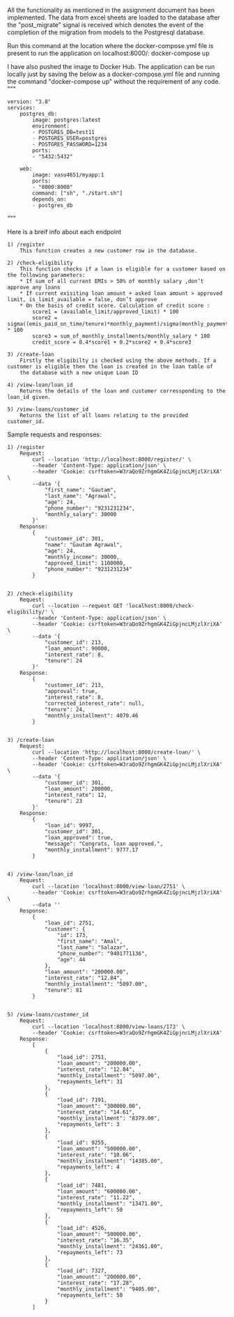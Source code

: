All the functionality as mentioned in the assignment document has been implemented. The data from excel sheets are loaded to the database after the "post_migrate" signal is received which denotes the event of the completion of the migration from models to the Postgresql database.


Run this command at the location where the docker-compose.yml file is present to run the application on localhost:8000/:
    docker-compose up


I have also pushed the image to Docker Hub. The application can be run locally just by saving the below as a docker-compose.yml file and running the command "docker-compose up" without the requirement of any code.
"""

    version: "3.8"
    services:
        postgres_db:
            image: postgres:latest
            environment:
            - POSTGRES_DB=test11
            - POSTGRES_USER=postgres
            - POSTGRES_PASSWORD=1234
            ports:
            - "5432:5432"
    
        web:
            image: vasu4651/myapp:1
            ports:
            - "8000:8000"
            command: ["sh", "./start.sh"]
            depends_on:
            - postgres_db

"""




Here is a breif info about each endpoint

    1) /register
        This function creates a new customer row in the database.
    
    2) /check-eligibility
        This function checks if a loan is eligible for a customer based on the following parameters:
        * If sum of all current EMIs > 50% of monthly salary ,don’t approve any loans
        * If current exisiting loan amount + asked loan amount > approved limit, is_limit_available = false, don’t approve
        * On the basis of credit score. Calculation of credit score :
            score1 = (available_limit/approved_limit) * 100
            score2 = sigma((emis_paid_on_time/tenure)*monthly_payment)/sigma(monthly_payment)   * 100
            score3 = sum_of_monthly_installments/monthly_salary * 100
            credit_score = 0.4*score1 + 0.2*score2 + 0.4*score3

    3) /create-loan
        Firstly the eligibilty is checked using the above methods. If a customer is eligible then the loan is created in the loan table of
        the database with a new unique Loan ID

    4) /view-loan/loan_id
        Returns the details of the loan and customer corressponding to the loan_id given.
    
    5) /view-loans/customer_id
        Returns the list of all loans relating to the provided customer_id.



Sample requests and responses:

    1) /register
        Request: 
            curl --location 'http://localhost:8000/register/' \
            --header 'Content-Type: application/json' \
            --header 'Cookie: csrftoken=W3raQo9ZrhgmGK4ZiGpjncLMjzlXriXA' \
            --data '{
                "first_name": "Gautam",
                "last_name": "Agrawal",
                "age": 24,
                "phone_number": "9231231234",
                "monthly_salary": 30000
            }'
        Response:
            {
                "customer_id": 301,
                "name": "Gautam Agrawal",
                "age": 24,
                "monthly_income": 30000,
                "approved_limit": 1100000,
                "phone_number": "9231231234"
            }


    2) /check-eligibility
        Request:
            curl --location --request GET 'localhost:8000/check-eligibility/' \
            --header 'Content-Type: application/json' \
            --header 'Cookie: csrftoken=W3raQo9ZrhgmGK4ZiGpjncLMjzlXriXA' \
            --data '{
                "customer_id": 213,
                "loan_amount": 90000,
                "interest_rate": 8,
                "tenure": 24
            }'
        Response:
            {
                "customer_id": 213,
                "approval": true,
                "interest_rate": 8,
                "corrected_interest_rate": null,
                "tenure": 24,
                "monthly_installment": 4070.46
            }

    
    3) /create-loan
        Request:
            curl --location 'http://localhost:8000/create-loan/' \
            --header 'Content-Type: application/json' \
            --header 'Cookie: csrftoken=W3raQo9ZrhgmGK4ZiGpjncLMjzlXriXA' \
            --data '{
                "customer_id": 301,
                "loan_amount": 200000,
                "interest_rate": 12,
                "tenure": 23
            }'
        Response:
            {
                "loan_id": 9997,
                "customer_id": 301,
                "loan_approved": true,
                "message": "Congrats, loan approved.",
                "monthly_installment": 9777.17
            }


    4) /view-loan/loan_id
        Request:
            curl --location 'localhost:8000/view-loan/2751' \
            --header 'Cookie: csrftoken=W3raQo9ZrhgmGK4ZiGpjncLMjzlXriXA' \
            --data ''
        Response:
            {
                "loan_id": 2751,
                "customer": {
                    "id": 173,
                    "first_name": "Amal",
                    "last_name": "Salazar",
                    "phone_number": "9401771136",
                    "age": 44
                },
                "loan_amount": "200000.00",
                "interest_rate": "12.84",
                "monthly_installment": "5097.00",
                "tenure": 81
            }
        
    
    5) /view-loans/customer_id
        Request:
            curl --location 'localhost:8000/view-loans/173' \
            --header 'Cookie: csrftoken=W3raQo9ZrhgmGK4ZiGpjncLMjzlXriXA'
        Response:
            [
                {
                    "load_id": 2751,
                    "loan_amount": "200000.00",
                    "interest_rate": "12.84",
                    "monthly_installment": "5097.00",
                    "repayments_left": 31
                },
                {
                    "load_id": 7191,
                    "loan_amount": "300000.00",
                    "interest_rate": "14.61",
                    "monthly_installment": "8379.00",
                    "repayments_left": 3
                },
                {
                    "load_id": 9255,
                    "loan_amount": "500000.00",
                    "interest_rate": "10.06",
                    "monthly_installment": "14385.00",
                    "repayments_left": 4
                },
                {
                    "load_id": 7481,
                    "loan_amount": "600000.00",
                    "interest_rate": "11.22",
                    "monthly_installment": "13471.00",
                    "repayments_left": 50
                },
                {
                    "load_id": 4526,
                    "loan_amount": "500000.00",
                    "interest_rate": "16.35",
                    "monthly_installment": "24361.00",
                    "repayments_left": 73
                },
                {
                    "load_id": 7327,
                    "loan_amount": "200000.00",
                    "interest_rate": "17.28",
                    "monthly_installment": "9405.00",
                    "repayments_left": 50
                }
            ]




